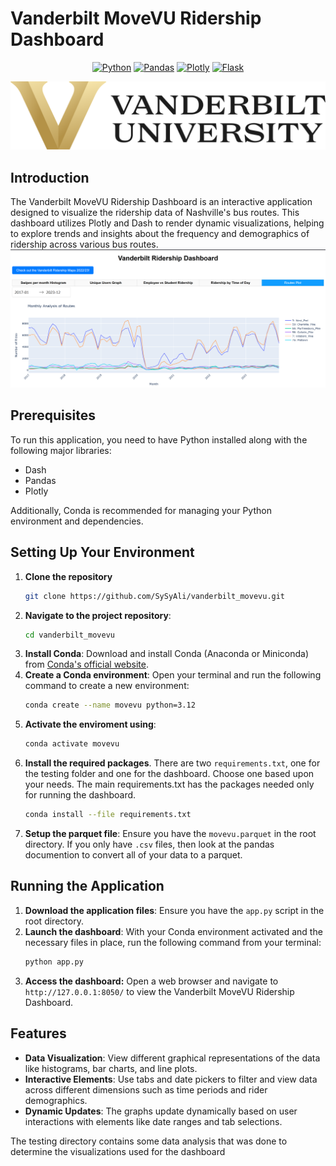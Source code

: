 # Vanderbilt MoveVU Ridership Dashboard
<p align='center'>
  <a target="_blank" href='https://www.python.org/'><img src='https://img.shields.io/badge/python-lightgray?style=for-the-badge&logo=python' alt="Python"></a>
  <a target="_blank" href='https://pandas.pydata.org/'><img src='https://img.shields.io/badge/Pandas-purple?style=for-the-badge&logo=pandas' alt="Pandas"></a>
 <a target="_blank" href='https://dash.plotly.com/'><img src='https://img.shields.io/badge/Plotly-blue?style=for-the-badge&logo=plotly' alt="Plotly"/></a>
  <a target="_blank" href='https://flask.palletsprojects.com/en/3.0.x/'><img src='https://img.shields.io/badge/Flask-green?style=for-the-badge&logo=flask' alt="Flask"></a>
</p>

![Vanderbilt University Logo](images/Vanderbilt_University_logo.png)
## Introduction
The Vanderbilt MoveVU Ridership Dashboard is an interactive application designed to visualize the ridership data of Nashville's bus routes. This dashboard utilizes Plotly and Dash to render dynamic visualizations, helping to explore trends and insights about the frequency and demographics of ridership across various bus routes.
![Dashboard preview)](images/vanderbilt_ridership_dashboard_png.png)
## Prerequisites
To run this application, you need to have Python installed along with the following major libraries:
- Dash
- Pandas
- Plotly

Additionally, Conda is recommended for managing your Python environment and dependencies.

## Setting Up Your Environment
1. **Clone the repository**
    ```bash
    git clone https://github.com/SySyAli/vanderbilt_movevu.git
2. **Navigate to the project repository**:
    ```bash
    cd vanderbilt_movevu
1. **Install Conda**: Download and install Conda (Anaconda or Miniconda) from [Conda's official website](https://docs.conda.io/projects/conda/en/latest/user-guide/install/index.html).
2. **Create a Conda environment**: Open your terminal and run the following command to create a new environment:
   ```bash
   conda create --name movevu python=3.12
3. **Activate the enviroment using**:
    ```bash 
    conda activate movevu
4. **Install the required packages**. There are two ```requirements.txt```, one for the testing folder and one for the dashboard. Choose one based upon your needs. The main requirements.txt has the packages needed only for running the dashboard.
    ```bash
    conda install --file requirements.txt
5.  **Setup the parquet file**: Ensure you have the ```movevu.parquet``` in the root directory. If you only have ```.csv``` files, then look at the pandas documention to convert all of your data to a parquet.

## Running the Application
1. **Download the application files**: Ensure you have the ```app.py``` script in the root directory.
2. **Launch the dashboard**: With your Conda environment activated and the necessary files in place, run the following command from your terminal:
    ```bash
    python app.py
3. **Access the dashboard:** Open a web browser and navigate to ````http://127.0.0.1:8050/```` to view the Vanderbilt MoveVU Ridership Dashboard.

## Features
- **Data Visualization**: View different graphical representations of the data like histograms, bar charts, and line plots.
- **Interactive Elements**: Use tabs and date pickers to filter and view data across different dimensions such as time periods and rider demographics.
- **Dynamic Updates**: The graphs update dynamically based on user interactions with elements like date ranges and tab selections.

The testing directory contains some data analysis that was done to determine the visualizations used for the dashboard
